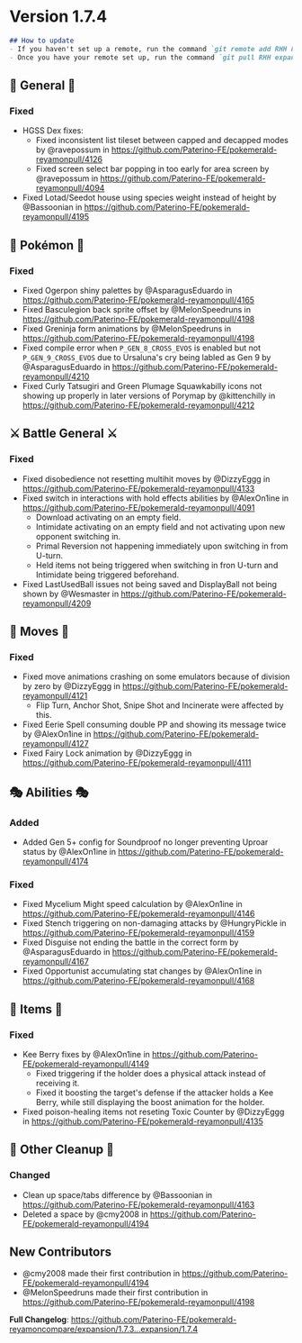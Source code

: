 # Version 1.7.4

```md
## How to update
- If you haven't set up a remote, run the command `git remote add RHH https://github.com/Paterino-FE/pokemerald-reyamon.git`.
- Once you have your remote set up, run the command `git pull RHH expansion/1.Y.Z`.
```

## 🧬 General 🧬
### Fixed
* HGSS Dex fixes:
    * Fixed inconsistent list tileset between capped and decapped modes by @ravepossum in https://github.com/Paterino-FE/pokemerald-reyamonpull/4126
    * Fixed screen select bar popping in too early for area screen by @ravepossum in https://github.com/Paterino-FE/pokemerald-reyamonpull/4094
* Fixed Lotad/Seedot house using species weight instead of height by @Bassoonian in https://github.com/Paterino-FE/pokemerald-reyamonpull/4195

## 🐉 Pokémon 🐉
### Fixed
* Fixed Ogerpon shiny palettes by @AsparagusEduardo in https://github.com/Paterino-FE/pokemerald-reyamonpull/4165
* Fixed Basculegion back sprite offset by @MelonSpeedruns in https://github.com/Paterino-FE/pokemerald-reyamonpull/4198
* Fixed Greninja form animations by @MelonSpeedruns in https://github.com/Paterino-FE/pokemerald-reyamonpull/4198
* Fixed compile error when `P_GEN_8_CROSS_EVOS` is enabled but not `P_GEN_9_CROSS_EVOS` due to Ursaluna's cry being labled as Gen 9 by @AsparagusEduardo in https://github.com/Paterino-FE/pokemerald-reyamonpull/4210
* Fixed Curly Tatsugiri and Green Plumage Squawkabilly icons not showing up properly in later versions of Porymap by @kittenchilly in https://github.com/Paterino-FE/pokemerald-reyamonpull/4212

## ⚔️ Battle General ⚔️ ##
### Fixed
* Fixed disobedience not resetting multihit moves by @DizzyEggg in https://github.com/Paterino-FE/pokemerald-reyamonpull/4133
* Fixed switch in interactions with hold effects abilities by @AlexOn1ine in https://github.com/Paterino-FE/pokemerald-reyamonpull/4091
    * Download activating on an empty field.
    * Intimidate activating on an empty field and not activating upon new opponent switching in.
    * Primal Reversion not happening immediately upon switching in from U-turn.
    * Held items not being triggered when switching in fron U-turn and Intimidate being triggered beforehand.
* Fixed LastUsedBall issues not being saved and DisplayBall not being shown by @Wesmaster in https://github.com/Paterino-FE/pokemerald-reyamonpull/4209

## 🤹 Moves 🤹
### Fixed
* Fixed move animations crashing on some emulators because of division by zero by @DizzyEggg in https://github.com/Paterino-FE/pokemerald-reyamonpull/4121
    * Flip Turn, Anchor Shot, Snipe Shot and Incinerate were affected by this.
* Fixed Eerie Spell consuming double PP and showing its message twice by @AlexOn1ine in https://github.com/Paterino-FE/pokemerald-reyamonpull/4127
* Fixed Fairy Lock animation by @DizzyEggg in https://github.com/Paterino-FE/pokemerald-reyamonpull/4111

## 🎭 Abilities 🎭
### Added
* Added Gen 5+ config for Soundproof no longer preventing Uproar status by @AlexOn1ine in https://github.com/Paterino-FE/pokemerald-reyamonpull/4174
### Fixed
* Fixed Mycelium Might speed calculation by @AlexOn1ine in https://github.com/Paterino-FE/pokemerald-reyamonpull/4146
* Fixed Stench triggering on non-damaging attacks by @HungryPickle in https://github.com/Paterino-FE/pokemerald-reyamonpull/4159
* Fixed Disguise not ending the battle in the correct form by @AsparagusEduardo in https://github.com/Paterino-FE/pokemerald-reyamonpull/4167
* Fixed Opportunist accumulating stat changes by @AlexOn1ine in https://github.com/Paterino-FE/pokemerald-reyamonpull/4168

## 🧶 Items 🧶
### Fixed
* Kee Berry fixes by @AlexOn1ine in https://github.com/Paterino-FE/pokemerald-reyamonpull/4149
    * Fixed triggering if the holder does a physical attack instead of receiving it.
    * Fixed it boosting the target's defense if the attacker holds a Kee Berry, while still displaying the boost animation for the holder.
* Fixed poison-healing items not reseting Toxic Counter by @DizzyEggg in https://github.com/Paterino-FE/pokemerald-reyamonpull/4135

## 🧹 Other Cleanup 🧹
### Changed
* Clean up space/tabs difference by @Bassoonian in https://github.com/Paterino-FE/pokemerald-reyamonpull/4163
* Deleted a space by @cmy2008 in https://github.com/Paterino-FE/pokemerald-reyamonpull/4194

## New Contributors
* @cmy2008 made their first contribution in https://github.com/Paterino-FE/pokemerald-reyamonpull/4194
* @MelonSpeedruns made their first contribution in https://github.com/Paterino-FE/pokemerald-reyamonpull/4198

**Full Changelog**: https://github.com/Paterino-FE/pokemerald-reyamoncompare/expansion/1.7.3...expansion/1.7.4

<!--Last PR: 4212-->
